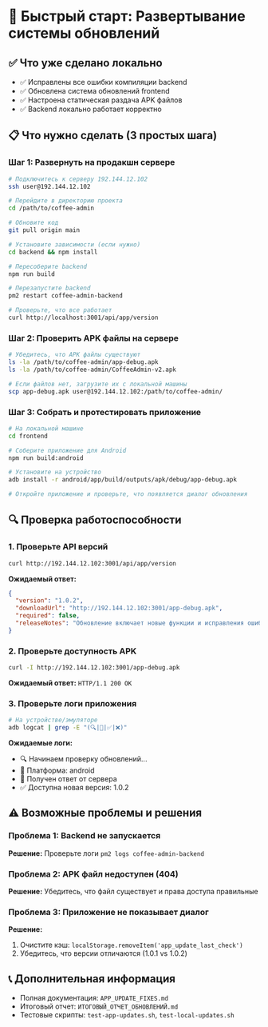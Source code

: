 # 🚀 Быстрый старт: Развертывание системы обновлений

## ✅ Что уже сделано локально

- ✅ Исправлены все ошибки компиляции backend
- ✅ Обновлена система обновлений frontend
- ✅ Настроена статическая раздача APK файлов
- ✅ Backend локально работает корректно

## 📋 Что нужно сделать (3 простых шага)

### Шаг 1: Развернуть на продакшн сервере

```bash
# Подключитесь к серверу 192.144.12.102
ssh user@192.144.12.102

# Перейдите в директорию проекта
cd /path/to/coffee-admin

# Обновите код
git pull origin main

# Установите зависимости (если нужно)
cd backend && npm install

# Пересоберите backend
npm run build

# Перезапустите backend
pm2 restart coffee-admin-backend

# Проверьте, что все работает
curl http://localhost:3001/api/app/version
```

### Шаг 2: Проверить APK файлы на сервере

```bash
# Убедитесь, что APK файлы существуют
ls -la /path/to/coffee-admin/app-debug.apk
ls -la /path/to/coffee-admin/CoffeeAdmin-v2.apk

# Если файлов нет, загрузите их с локальной машины
scp app-debug.apk user@192.144.12.102:/path/to/coffee-admin/
```

### Шаг 3: Собрать и протестировать приложение

```bash
# На локальной машине
cd frontend

# Соберите приложение для Android
npm run build:android

# Установите на устройство
adb install -r android/app/build/outputs/apk/debug/app-debug.apk

# Откройте приложение и проверьте, что появляется диалог обновления
```

## 🔍 Проверка работоспособности

### 1. Проверьте API версий

```bash
curl http://192.144.12.102:3001/api/app/version
```

**Ожидаемый ответ:**
```json
{
  "version": "1.0.2",
  "downloadUrl": "http://192.144.12.102:3001/app-debug.apk",
  "required": false,
  "releaseNotes": "Обновление включает новые функции и исправления ошибок."
}
```

### 2. Проверьте доступность APK

```bash
curl -I http://192.144.12.102:3001/app-debug.apk
```

**Ожидаемый ответ:** `HTTP/1.1 200 OK`

### 3. Проверьте логи приложения

```bash
# На устройстве/эмуляторе
adb logcat | grep -E "(🔍|📡|✅|❌)"
```

**Ожидаемые логи:**
- 🔍 Начинаем проверку обновлений...
- 📱 Платформа: android
- 📡 Получен ответ от сервера
- ✅ Доступна новая версия: 1.0.2

## ⚠️ Возможные проблемы и решения

### Проблема 1: Backend не запускается
**Решение:** Проверьте логи `pm2 logs coffee-admin-backend`

### Проблема 2: APK файл недоступен (404)
**Решение:** Убедитесь, что файл существует и права доступа правильные

### Проблема 3: Приложение не показывает диалог
**Решение:** 
1. Очистите кэш: `localStorage.removeItem('app_update_last_check')`
2. Убедитесь, что версии отличаются (1.0.1 vs 1.0.2)

## 📞 Дополнительная информация

- Полная документация: `APP_UPDATE_FIXES.md`
- Итоговый отчет: `ИТОГОВЫЙ_ОТЧЕТ_ОБНОВЛЕНИЙ.md`
- Тестовые скрипты: `test-app-updates.sh`, `test-local-updates.sh`
